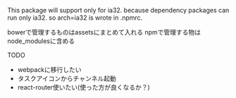 


This package will support only for ia32.
because dependency packages can run only ia32.
so arch=ia32 is wrote in .npmrc.



bowerで管理するものはassetsにまとめて入れる
npmで管理する物はnode_modulesに含める

TODO
- webpackに移行したい
- タスクアイコンからチャンネル起動
- react-router使いたい(使った方が良くなるか？)
